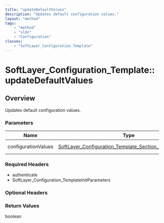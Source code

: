 ```yaml
---
title: "updateDefaultValues"
description: "Updates default configuration values."
layout: "method"
tags:
    - "method"
    - "sldn"
    - "Configuration"
classes:
    - "SoftLayer_Configuration_Template"
---
```

# SoftLayer_Configuration_Template::updateDefaultValues
## Overview 
Updates default configuration values. 

### Parameters 
|Name | Type | Description |
| --- | --- | --- |
|configurationValues| <a href='/reference/datatypes/SoftLayer_Configuration_Template_Section_Definition_Value'>SoftLayer_Configuration_Template_Section_Definition_Value[] </a>| Configuration values.|


### Required Headers
* authenticate
* SoftLayer_Configuration_TemplateInitParameters

### Optional Headers

### Return Values
boolean

